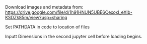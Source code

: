Download images and metadata from: https://drive.google.com/file/d/1h91HNUN5UBE6CexoxI_eXIb-KSDZk85m/view?usp=sharing

Set PATHDATA in code to location of files

Inputt Dimensions in the second jupyter cell before loading begins. 

